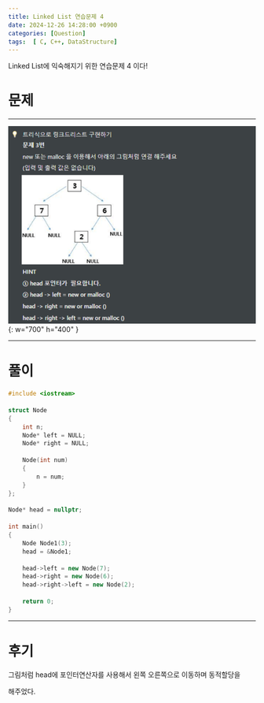 ```yaml
---
title: Linked List 연습문제 4
date: 2024-12-26 14:28:00 +0900
categories: [Question]  
tags:  [ C, C++, DataStructure]
---
```


Linked List에 익숙해지기 위한 연습문제 4 이다!

# 문제   
---------------------------------------

![Desktop View](/assets/img/LinkedList4.png){: w="700" h="400" }
    
---------------------------------------

# 풀이

```c++
#include <iostream>

struct Node
{
    int n;
    Node* left = NULL;
    Node* right = NULL;
    
    Node(int num)
    {
        n = num;
    }
};

Node* head = nullptr;

int main()
{
    Node Node1(3);
    head = &Node1;
    
    head->left = new Node(7);
    head->right = new Node(6);
    head->right->left = new Node(2);
     
    return 0;
}

```

---------------------------------------

# 후기

그림처럼 head에 포인터연산자를 사용해서 왼쪽 오른쪽으로 이동하며 동적할당을

해주었다.
